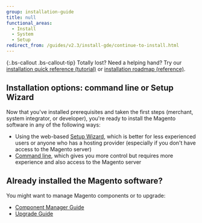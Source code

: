 ```yaml
---
group: installation-guide
title: null
functional_areas:
  - Install
  - System
  - Setup
redirect_from: /guides/v2.3/install-gde/continue-to-install.html
---
```


{:.bs-callout .bs-callout-tip}
Totally lost? Need a helping hand? Try our [installation quick reference (tutorial)]({{page.baseurl}}/install/getting-started/quick-reference.html) or [installation roadmap (reference)]({{page.baseurl}}/install/getting-started/roadmap.html).

## Installation options: command line or Setup Wizard

Now that you've installed prerequisites and taken the first steps (merchant, system integrator, or developer), you're ready to install the Magento software in any of the following ways:

* Using the web-based [Setup Wizard]({{page.baseurl}}/install/web-setup-wizard.html), which is better for less experienced users or anyone who has a hosting provider (especially if you don't have access to the Magento server)
* [Command line]({{page.baseurl}}/install/command-line.html), which gives you more control but requires more experience and also access to the Magento server

## Already installed the Magento software?

You might want to manage Magento components or to upgrade:

* [Component Manager Guide]({{page.baseurl}}/system-update-upgrade.html)
* [Upgrade Guide]({{page.baseurl}}/system-update-upgrade.html)

